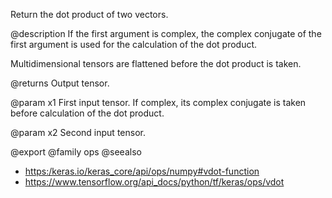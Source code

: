 Return the dot product of two vectors.

@description
If the first argument is complex, the complex conjugate of the first
argument is used for the calculation of the dot product.

Multidimensional tensors are flattened before the dot product is taken.

@returns
    Output tensor.

@param x1
First input tensor. If complex, its complex conjugate is taken
before calculation of the dot product.

@param x2
Second input tensor.

@export
@family ops
@seealso
+ <https:/keras.io/keras_core/api/ops/numpy#vdot-function>
+ <https://www.tensorflow.org/api_docs/python/tf/keras/ops/vdot>
